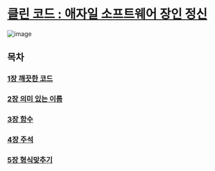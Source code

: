 # [클린 코드 : 애자일 소프트웨어 장인 정신](https://www.yes24.com/Product/Goods/11681152)

![image](https://github.com/hoa0217/study-repo/assets/48192141/606a571b-2cde-4821-8403-8f1026e5d8d9)

## 목차
### [1장 깨끗한 코드](Section1.md)
### [2장 의미 있는 이름](Section2.md)
### [3장 함수](Section3.md)
### [4장 주석](Section4.md)
### [5장 형식맞추기](Section5.md)
